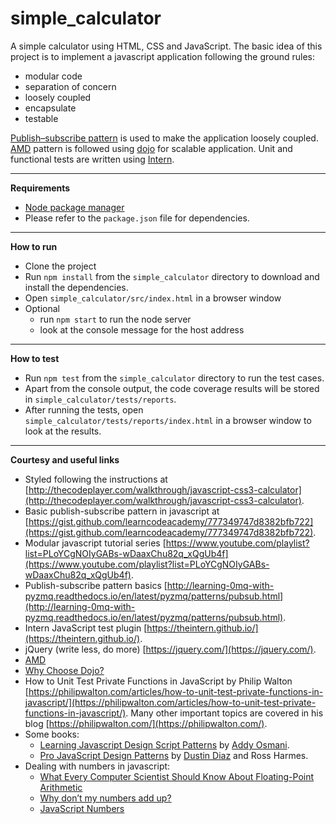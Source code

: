 # simple_calculator
A simple calculator using HTML, CSS and JavaScript.
The basic idea of this project is to implement a javascript application following the ground rules:

* modular code
* separation of concern
* loosely coupled
* encapsulate
* testable

[Publish–subscribe pattern](https://en.wikipedia.org/wiki/Publish%E2%80%93subscribe_pattern) is used to make the application loosely coupled. [AMD](https://www.safaribooksonline.com/library/view/learning-javascript-design/9781449334840/ch11s02.html) pattern is followed using [dojo](https://dojotoolkit.org/) for scalable application. Unit and functional tests are written using [Intern](https://theintern.github.io/).

---

**Requirements**

* [Node package manager](https://nodejs.org/en/) 
* Please refer to the `package.json` file for dependencies.

---

**How to run**

* Clone the project
* Run `npm install` from the `simple_calculator` directory to download and install the dependencies.
* Open `simple_calculator/src/index.html` in a browser window
* Optional
    * run `npm start` to run the node server
    * look at the console message for the host address

---

**How to test**

* Run `npm test` from the `simple_calculator` directory to run the test cases. 
* Apart from the console output, the code coverage results will be stored in  `simple_calculator/tests/reports`.
* After running the tests, open `simple_calculator/tests/reports/index.html` in a browser window to look at the results.

---

**Courtesy and useful links**

* Styled following the instructions at [http://thecodeplayer.com/walkthrough/javascript-css3-calculator](http://thecodeplayer.com/walkthrough/javascript-css3-calculator).
* Basic publish-subscribe pattern in javascript at [https://gist.github.com/learncodeacademy/777349747d8382bfb722](https://gist.github.com/learncodeacademy/777349747d8382bfb722).
* Modular javascript tutorial series [https://www.youtube.com/playlist?list=PLoYCgNOIyGABs-wDaaxChu82q_xQgUb4f](https://www.youtube.com/playlist?list=PLoYCgNOIyGABs-wDaaxChu82q_xQgUb4f).
* Publish-subscribe pattern basics [http://learning-0mq-with-pyzmq.readthedocs.io/en/latest/pyzmq/patterns/pubsub.html](http://learning-0mq-with-pyzmq.readthedocs.io/en/latest/pyzmq/patterns/pubsub.html).
* Intern JavaScript test plugin [https://theintern.github.io/](https://theintern.github.io/).
* jQuery (write less, do more) [https://jquery.com/](https://jquery.com/).
* [AMD](https://en.wikipedia.org/wiki/Asynchronous_module_definition)
* [Why Choose Dojo?](https://dojotoolkit.org/reference-guide/1.7/quickstart/introduction/whydojo.html)
* How to Unit Test Private Functions in JavaScript by Philip Walton [https://philipwalton.com/articles/how-to-unit-test-private-functions-in-javascript/](https://philipwalton.com/articles/how-to-unit-test-private-functions-in-javascript/). Many other important topics are covered in his blog [https://philipwalton.com/](https://philipwalton.com/).
* Some books: 
    * [Learning Javascript Design Script Patterns](http://shop.oreilly.com/product/0636920025832.do) by [Addy Osmani](https://twitter.com/addyosmani).
    * [Pro JavaScript Design Patterns](http://link.springer.com/book/10.1007%2F978-1-4302-0496-1) by [Dustin Diaz](http://www.dustindiaz.com/) and Ross Harmes.
* Dealing with numbers in javascript:
    * [What Every Computer Scientist Should Know About Floating-Point Arithmetic](docs.oracle.com/cd/E19957-01/806-3568/ncg_goldberg.html)
    * [Why don’t my numbers add up?](http://floating-point-gui.de/)
    * [JavaScript Numbers](http://www.w3schools.com/js/js_numbers.asp)
